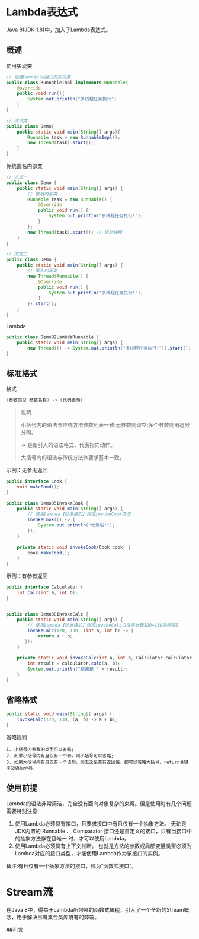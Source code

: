 # Lambda表达式

Java 8(JDK 1.8)中，加入了Lambda表达式。

## 概述

使用实现类

```java
// 创建Runnable接口的实现类
public class RunnableImpl implements Runnable{
    @override
    public void run(){
        System.out.println("多线程任务执行")
    }
}

// 测试类
public class Demo{
    public static void main(String[] args){
        Runnable task = new RunnableImpl();
        new Thread(task).start();
    }
}
```

传统匿名内部类

```java
// 方式一
public class Demo {    
    public static void main(String[] args) {
        // 匿名内部类
        Runnable task = new Runnable() {
            @Override
            public void run() { 
                System.out.println("多线程任务执行!");
            } 
        };
        new Thread(task).start(); // 启动线程 
    }
}

// 方式二
public class Demo {    
    public static void main(String[] args) {
        // 匿名内部类
        new Thread(Runnable() {
            @Override
            public void run() { 
                System.out.println("多线程任务执行!");
            } 
        }).start();
    }
}
```

Lambda

```java
public class Demo02LambdaRunnable {    
    public static void main(String[] args) {
        new Thread(() ‐> System.out.println("多线程任务执行!")).start(); // 启动线程 }
}
```

## 标准格式

格式

```java
(参数类型 参数名称) -> {代码语句}
```

> 说明
>
> 小括号内的语法与传统方法参数列表一致:无参数则留空;多个参数则用逗号分隔。
>
>  -> 是新引入的语法格式，代表指向动作。
>
> 大括号内的语法与传统方法体要求基本一致。

示例：无参无返回

```java
public interface Cook {    
    void makeFood();
}

public class Demo05InvokeCook {   
    public static void main(String[] args) {
        // 使用Lambda【标准格式】调用invokeCook方法
		invokeCook(() ‐> {
            System.out.println("吃饭啦!"); 
        });
    }
       
    private static void invokeCook(Cook cook) {          
        cook.makeFood();
    } 
}
```

示例：有参有返回

```java
public interface Calculator {
    int calc(int a, int b);
}


public class Demo08InvokeCalc {       
    public static void main(String[] args) {
        // 使用Lambda【标准格式】调用invokeCalc方法来计算120+130的结果ß 
        invokeCalc(120, 130, (int a, int b) ‐> {          
            return a + b;
       });
    }

    private static void invokeCalc(int a, int b, Calculator calculator) { 
        int result = calculator.calc(a, b);
        System.out.println("结果是:" + result);
    } 
}
```

## 省略格式

```java
public static void main(String[] args) {             
    invokeCalc(120, 130, (a, b) ‐> a + b);
}
```

省略规则

```
1. 小括号内参数的类型可以省略;
2. 如果小括号内有且仅有一个参，则小括号可以省略;
3. 如果大括号内有且仅有一个语句，则无论是否有返回值，都可以省略大括号、return关键字及语句分号。
```

## 使用前提

Lambda的语法非常简洁，完全没有面向对象复杂的束缚。但是使用时有几个问题需要特别注意:

1. 使用Lambda必须具有接口，且要求接口中有且仅有一个抽象方法。
    无论是JDK内置的 Runnable 、 Comparator 接口还是自定义的接口，只有当接口中的抽象方法存在且唯一 时，才可以使用Lambda。
2. 使用Lambda必须具有上下文推断。 也就是方法的参数或局部变量类型必须为Lambda对应的接口类型，才能使用Lambda作为该接口的实例。

备注:有且仅有一个抽象方法的接口，称为“函数式接口”。

# Stream流

在Java 8中，得益于Lambda所带来的函数式编程，引入了一个全新的Stream概念，用于解决已有集合类库既有的弊端。

##引言